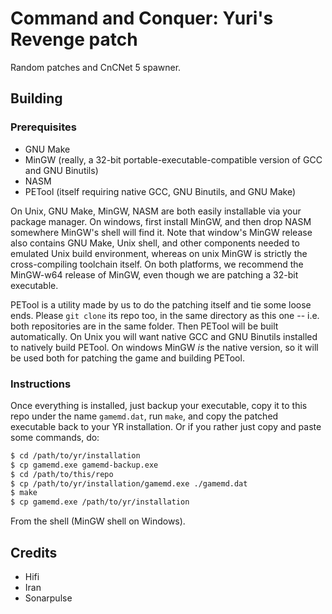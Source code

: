 Command and Conquer: Yuri's Revenge patch
================================================================================

Random patches and CnCNet 5 spawner.

Building
--------------------------------------------------------------------------------

### Prerequisites

 - GNU Make
 - MinGW (really, a 32-bit portable-executable-compatible version of GCC and GNU Binutils)
 - NASM
 - PETool (itself requiring native GCC, GNU Binutils, and GNU Make)

On Unix, GNU Make, MinGW, NASM are both easily installable via your package
manager. On windows, first install MinGW, and then drop NASM somewhere MinGW's
shell will find it. Note that window's MinGW release also contains GNU Make,
Unix shell, and other components needed to emulated Unix build environment,
whereas on unix MinGW is strictly the cross-compiling toolchain itself. On both
platforms, we recommend the MinGW-w64 release of MinGW, even though we are
patching a 32-bit executable.

PETool is a utility made by us to do the patching itself and tie some loose
ends. Please `git clone` its repo too, in the same directory as this one --
i.e. both repositories are in the same folder. Then PETool will be built
automatically. On Unix you will want native GCC and GNU Binutils installed to
natively build PETool. On windows MinGW *is* the native version, so it
will be used both for patching the game and building PETool.

### Instructions

Once everything is installed, just backup your executable, copy it to this repo
under the name `gamemd.dat`, run `make`, and copy the patched executable back to
your YR installation. Or if you rather just copy and paste some commands, do:

```sh
$ cd /path/to/yr/installation
$ cp gamemd.exe gamemd-backup.exe
$ cd /path/to/this/repo
$ cp /path/to/yr/installation/gamemd.exe ./gamemd.dat
$ make
$ cp gamemd.exe /path/to/yr/installation
```

From the shell (MinGW shell on Windows).

Credits
--------------------------------------------------------------------------------

 - Hifi
 - Iran
 - Sonarpulse
